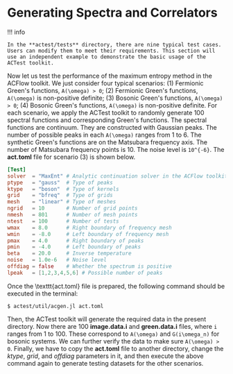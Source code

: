 # Generating Spectra and Correlators

!!! info

    In the **actest/tests** directory, there are nine typical test cases. Users can modify them to meet their requirements. This section will use an independent example to demonstrate the basic usage of the ACTest toolkit.

Now let us test the performance of the maximum entropy method in the ACFlow toolkit. We just consider four typical scenarios: (1) Fermionic Green's functions, ``A(\omega) > 0``; (2) Fermionic Green's functions, ``A(\omega)`` is non-positive definite; (3) Bosonic Green's functions, ``A(\omega) > 0``; (4) Bosonic Green's functions, ``A(\omega)`` is non-positive definite. For each scenario, we apply the ACTest toolkit to randomly generate 100 spectral functions and corresponding Green's functions. The spectral functions are continuum. They are constructed with Gaussian peaks. The number of possible peaks in each ``A(\omega)`` ranges from 1 to 6. The synthetic Green's functions are on the Matsubara frequency axis. The number of Matsubara frequency points is 10. The noise level is ``10^{-6}``. The **act.toml** file for scenario (3) is shown below.
```toml
[Test]
solver  = "MaxEnt" # Analytic continuation solver in the ACFlow toolkit
ptype   = "gauss"  # Type of peaks
ktype   = "boson"  # Type of kernels
grid    = "bfreq"  # Type of grids
mesh    = "linear" # Type of meshes
ngrid   = 10       # Number of grid points
nmesh   = 801      # Number of mesh points
ntest   = 100      # Number of tests
wmax    = 8.0      # Right boundary of frequency mesh
wmin    = -8.0     # Left boundary of frequency mesh
pmax    = 4.0      # Right boundary of peaks
pmin    = -4.0     # Left boundary of peaks
beta    = 20.0     # Inverse temperature
noise   = 1.0e-6   # Noise level
offdiag = false    # Whether the spectrum is positive
lpeak   = [1,2,3,4,5,6] # Possible number of peaks
```
Once the \texttt{act.toml} file is prepared, the following command should be executed in the terminal:
```shell
$ actest/util/acgen.jl act.toml
```
Then, the ACTest toolkit will generate the required data in the present directory. Now there are 100 **image.data.i** and **green.data.i** files, where ``i`` ranges from 1 to 100. These correspond to ``A(\omega)`` and ``G(i\omega_n)`` for bosonic systems. We can further verify the data to make sure ``A(\omega) > 0``. Finally, we have to copy the **act.toml** file to another directory, change the *ktype*, *grid*, and *offdiag* parameters in it, and then execute the above command again to generate testing datasets for the other scenarios.
